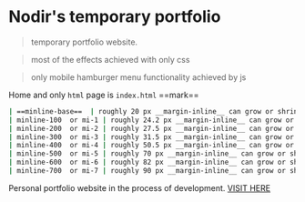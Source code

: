 # Nodir's temporary portfolio
> temporary portfolio website.

> most of the effects achieved with only css 

> only mobile hamburger menu functionality achieved by js 


Home and only ``` html ``` page is `index.html`
==mark==

```sh
| ==minline-base==  | roughly 20 px __margin-inline__ can grow or shrink accordingly to device |
| minline-100  or mi-1 | roughly 24.2 px __margin-inline__ can grow or shrink accordingly to device |
| minline-200  or mi-2 | roughly 27.5 px __margin-inline__ can grow or shrink accordingly to device |
| minline-300  or mi-3 | roughly 31.5 px __margin-inline__ can grow or shrink accordingly to device |
| minline-400  or mi-4 | roughly 50.5 px __margin-inline__ can grow or shrink accordingly to device |
| minline-500  or mi-5 | roughly 70 px __margin-inline__ can grow or shrink accordingly to device |
| minline-600  or mi-6 | roughly 82 px __margin-inline__ can grow or shrink accordingly to device |
| minline-700  or mi-7 | roughly 90 px __margin-inline__ can grow or shrink accordingly to device |
```


Personal portfolio website in the process of development. <a href="https://nodir-any.github.io/NodIr/">VISIT HERE</a>

